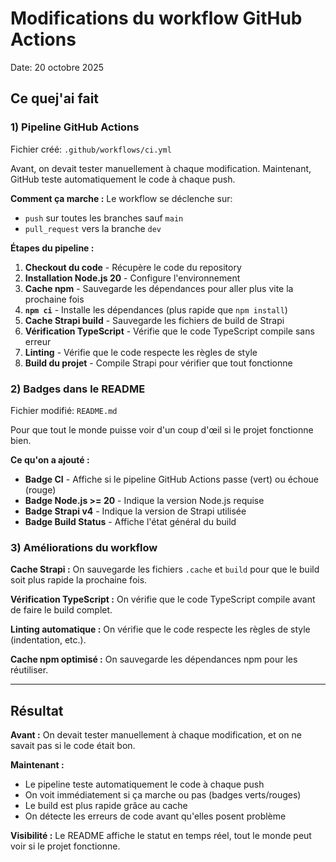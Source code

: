 # Modifications du workflow GitHub Actions

Date: 20 octobre 2025

## Ce quej'ai fait

### 1) Pipeline GitHub Actions

Fichier créé: `.github/workflows/ci.yml`

Avant, on devait tester manuellement à chaque modification. Maintenant, GitHub teste automatiquement le code à chaque push.

**Comment ça marche :**
Le workflow se déclenche sur:
- `push` sur toutes les branches sauf `main`
- `pull_request` vers la branche `dev`

**Étapes du pipeline :**
1. **Checkout du code** - Récupère le code du repository
2. **Installation Node.js 20** - Configure l'environnement
3. **Cache npm** - Sauvegarde les dépendances pour aller plus vite la prochaine fois
4. **`npm ci`** - Installe les dépendances (plus rapide que `npm install`)
5. **Cache Strapi build** - Sauvegarde les fichiers de build de Strapi
6. **Vérification TypeScript** - Vérifie que le code TypeScript compile sans erreur
7. **Linting** - Vérifie que le code respecte les règles de style
8. **Build du projet** - Compile Strapi pour vérifier que tout fonctionne

### 2) Badges dans le README

Fichier modifié: `README.md`

 Pour que tout le monde puisse voir d'un coup d'œil si le projet fonctionne bien.

**Ce qu'on a ajouté :**
- **Badge CI** - Affiche si le pipeline GitHub Actions passe (vert) ou échoue (rouge)
- **Badge Node.js >= 20** - Indique la version Node.js requise
- **Badge Strapi v4** - Indique la version de Strapi utilisée
- **Badge Build Status** - Affiche l'état général du build

### 3) Améliorations du workflow

**Cache Strapi :** On sauvegarde les fichiers `.cache` et `build` pour que le build soit plus rapide la prochaine fois.

**Vérification TypeScript :** On vérifie que le code TypeScript compile avant de faire le build complet.

**Linting automatique :** On vérifie que le code respecte les règles de style (indentation, etc.).

**Cache npm optimisé :** On sauvegarde les dépendances npm pour les réutiliser.

---

## Résultat

**Avant :** On devait tester manuellement à chaque modification, et on ne savait pas si le code était bon.

**Maintenant :** 
- Le pipeline teste automatiquement le code à chaque push
- On voit immédiatement si ça marche ou pas (badges verts/rouges)
- Le build est plus rapide grâce au cache
- On détecte les erreurs de code avant qu'elles posent problème



**Visibilité :** Le README affiche le statut en temps réel, tout le monde peut voir si le projet fonctionne.

